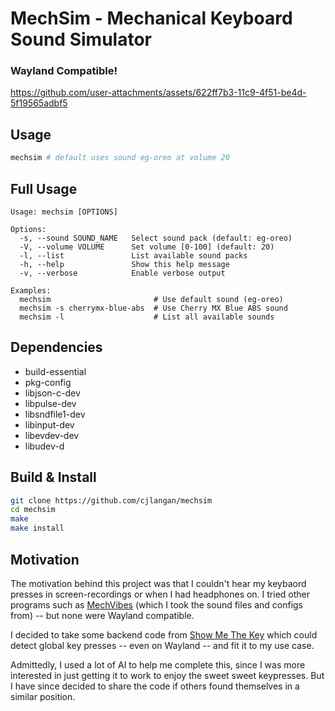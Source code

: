 # MechSim - Mechanical Keyboard Sound Simulator

### Wayland Compatible!

https://github.com/user-attachments/assets/622ff7b3-11c9-4f51-be4d-5f19565adbf5

## Usage

```bash
mechsim # default uses sound eg-oreo at volume 20
```

## Full Usage

    Usage: mechsim [OPTIONS]

    Options:
      -s, --sound SOUND_NAME   Select sound pack (default: eg-oreo)
      -V, --volume VOLUME      Set volume [0-100] (default: 20)
      -l, --list               List available sound packs
      -h, --help               Show this help message
      -v, --verbose            Enable verbose output

    Examples:
      mechsim                       # Use default sound (eg-oreo)
      mechsim -s cherrymx-blue-abs  # Use Cherry MX Blue ABS sound
      mechsim -l                    # List all available sounds


## Dependencies

- build-essential
- pkg-config
- libjson-c-dev
- libpulse-dev
- libsndfile1-dev
- libinput-dev
- libevdev-dev
- libudev-d


## Build & Install

```bash
git clone https://github.com/cjlangan/mechsim
cd mechsim
make
make install
```

## Motivation 

The motivation behind this project was that I couldn't hear my keybaord presses
in screen-recordings or when I had headphones on. I tried other programs such
as [MechVibes](https://github.com/hainguyents13/mechvibes) (which I took the
sound files and configs from) -- but none were Wayland compatible.

I decided to take some backend code from [Show Me The
Key](https://github.com/AlynxZhou/showmethekey) which could detect global key
presses -- even on Wayland -- and fit it to my use case.

Admittedly, I used a lot of AI to help me complete this, since I was more
interested in just getting it to work to enjoy the sweet sweet keypresses. But
I have since decided to share the code if others found themselves in a similar
position.
